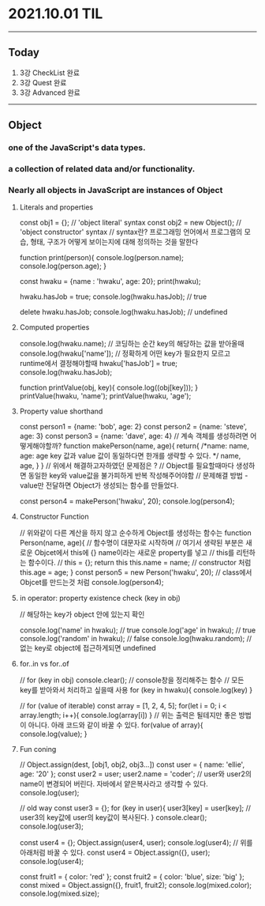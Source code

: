 # 2021.10.01 TIL

---
##  Today
1. 3강 CheckList 완료
2. 3강 Quest 완료
3. 3강 Advanced 완료

---
## Object
### one of the JavaScript's data types.
### a collection of related data and/or functionality.
### Nearly all objects in JavaScript are instances of Object

1. Literals and properties  
  

    const obj1 = {}; // 'object literal' syntax
    const obj2 = new Object(); // 'object constructor' syntax
    // syntax란? 프로그래밍 언어에서 프로그램의 모습, 형태, 구조가 어떻게 보이는지에
       대해 정의하는 것을 말한다

    function print(person){
    console.log(person.name);
    console.log(person.age);
    }
    
    const hwaku = {name : 'hwaku', age: 20};
    print(hwaku);
    
    hwaku.hasJob = true;
    console.log(hwaku.hasJob); // true
    
    delete hwaku.hasJob;
    console.log(hwaku.hasJob); // undefined

2. Computed properties  
  

    console.log(hwaku.name); // 코딩하는 순간 key의 해당하는 값을 받아올때
    console.log(hwaku['name']); // 정확하게 어떤 key가 필요한지 모르고 runtime에서 결정해야할때
    hwaku['hasJob'] = true;
    console.log(hwaku.hasJob);
    
    function printValue(obj, key){
    console.log((obj[key]));
    }
    printValue(hwaku, 'name');
    printValue(hwaku, 'age');

3. Property value shorthand  
  

    const person1 = {name: 'bob', age: 2}
    const person2 = {name: 'steve', age: 3}
    const person3 = {name: 'dave', age: 4}
    // 계속 객체를 생성하려면 어떻게해야할까?
    function makePerson(name, age){
    return{
    /*name: name,
    age: age key 값과 value 값이 동일하다면 한개를 생략할 수 있다. */
    name,
    age,
    }
    }
    // 위에서 해결하고자하였던 문제점은 ?
    // Object를 필요할때마다 생성하면 동일한 key와 value값을 불가피하게 반복 작성해주어야함
    // 문제해결 방법 - value만 전달하면 Object가 생성되는 함수를 만들었다.
    
    const person4 = makePerson('hwaku', 20);
    console.log(person4);

4. Constructor Function  
  

    // 위와같이 다른 계산을 하지 않고 순수하게 Object를 생성하는 함수는
    function Person(name, age){ // 함수명이 대문자로 시작하며
    // 여기서 생략된 부분은 새로운 Objcet에서 this에 {} name이라는 새로운 property를 넣고
    // this를 리턴하는 함수이다.
    // this = {}; return this
    this.name = name; // constructor 처럼
    this.age = age;
    }
    const person5 = new Person('hwaku', 20); // class에서 Objcet를 만드는것 처럼
    console.log(person4);

5. in operator: property existence check (key in obj)  
  

    // 해당하는 key가 object 안에 있는지 확인
    
    console.log('name' in hwaku); // true
    console.log('age' in hwaku); // true
    console.log('random' in hwaku); // false
    console.log(hwaku.random); // 없는 key로 object에 접근하게되면 undefined

6. for..in vs for..of  
  

    // for (key in obj)
    console.clear(); // console창을 정리해주는 함수
    // 모든 key를 받아와서 처리하고 싶을때 사용
    for (key in hwaku){
    console.log(key)
    }
    
    // for (value of iterable)
    const array = [1, 2, 4, 5];
    for(let i = 0; i < array.length; i++){
    console.log(array[i])
    }
    // 위는 출력은 될테지만 좋은 방법이 아니다. 아래 코드와 같이 바꿀 수 있다.
    for(value of array){
    console.log(value);
    }

7. Fun coning  
  

    // Object.assign(dest, [obj1, obj2, obj3...])
    const user = { name: 'ellie', age: '20' };
    const user2 = user;
    user2.name = 'coder'; // user와 user2의 name이 변경되어 버린다. 자바에서 얕은복사라고 생각할 수 있다.
    console.log(user);
    
    // old way
    const user3 = {};
    for (key in user){
    user3[key] = user[key]; // user3의 key값에 user의 key값이 복사된다.
    }
    console.clear();
    console.log(user3);
    
    const user4 = {};
    Object.assign(user4, user);
    console.log(user4);
    // 위를 아래처럼 바꿀 수 있다.
    const user4 = Object.assign({}, user);
    console.log(user4);
    
    const fruit1 = { color: 'red' };
    const fruit2 = { color: 'blue', size: 'big' };
    const mixed = Object.assign({}, fruit1, fruit2);
    console.log(mixed.color);
    console.log(mixed.size);

